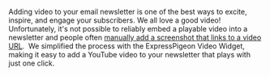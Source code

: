 
Adding video to your email newsletter is one of the best ways to excite,
inspire, and engage your subscribers. We all love a good video!
Unfortunately, it's not possible to reliably embed a playable video into
a newsletter and people often [manually add a screenshot that links to a
video URL](http://blog.hostbaby.com/2013/03/how-to-add-video-to-your-email-newsletter/). 
We simplified the process with the ExpressPigeon Video
Widget, making it easy to add a YouTube video to your newsletter that
plays with just one click.

